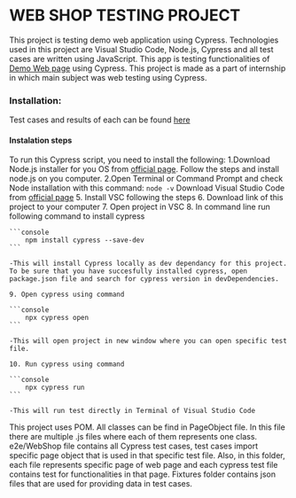 # WEB SHOP TESTING PROJECT
This project is testing demo web application using Cypress. Technologies used in this project are Visual Studio Code, Node.js, Cypress and all test cases are written using JavaScript.
This app is testing functionalities of [Demo Web page](https://demowebshop.tricentis.com/) using Cypress. This project is made as a part of internship in which main subject was web testing using Cypress. 

### Installation:
Test cases and results of each can be found [here](https://docs.google.com/spreadsheets/d/1v-j0Kw_QRvNQrnGy4LDS51WABCOYdNV3_cQ2ksRf04c/edit?usp=sharing)

#### Instalation steps
To run this Cypress script, you need to install the following:
1.Download Node.js installer for you OS from [official page](https://nodejs.org/en/download/). Follow the steps and install node.js on you computer.
2.Open Terminal or Command Prompt and check Node installation with this command:
	```
		node -v
  	```
Download Visual Studio Code from [official page](https://code.visualstudio.com/download)
	5. Install VSC following the steps
	6. Download link of this project to your computer
	7. Open project in VSC
	8. In command line run following command to install cypress
 
 	```console
		npm install cypress --save-dev
  	```

	-This will install Cypress locally as dev dependancy for this project. To be sure that you have succesfully installed cypress, open package.json file and search for cypress version in devDependencies.
 
	9. Open cypress using command

 	```console
		npx cypress open
	```
 
	-This will open project in new window where you can open specific test file.
 
	10. Run cypress using command
 
  	```console
		npx cypress run
  	```
   
	-This will run test directly in Terminal of Visual Studio Code
 
This project uses POM. All classes can be find in PageObject file. In this file there are multiple .js files where each of them represents one class.
e2e/WebShop file contains all Cypress test cases, test cases import specific page object that is used in that specific test file. Also, in this folder, each file represents specific page of web page and each cypress test file contains test for functionalities in that page.
Fixtures folder contains json files that are used for providing data in test cases.
